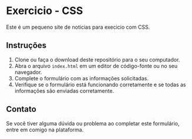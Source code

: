 # Exercicio - CSS

Este é um pequeno site de noticias para execicio com CSS.

## Instruções

1. Clone ou faça o download deste repositório para o seu computador.
2. Abra o arquivo `index.html` em um editor de código-fonte ou no seu navegador.
3. Complete o formulário com as informações solicitadas.
4. Verifique se o formulário está funcionando corretamente e se todas as informações são enviadas corretamente.


## Contato

Se você tiver alguma dúvida ou problema ao completar este formulário, entre em comigo na plataforma.
